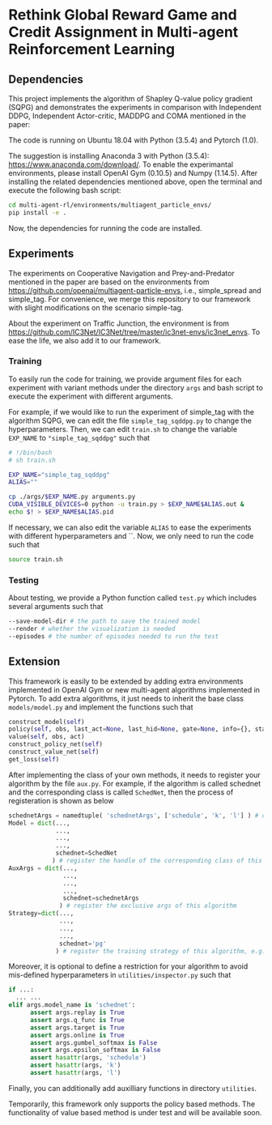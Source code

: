 # Rethink Global Reward Game and Credit Assignment in Multi-agent Reinforcement Learning

## Dependencies
This project implements the algorithm of Shapley Q-value policy gradient (SQPG) and demonstrates the experiments in comparison with Independent DDPG, Independent Actor-critic, MADDPG and COMA mentioned in the paper:  

The code is running on Ubuntu 18.04 with Python (3.5.4) and Pytorch (1.0).

The suggestion is installing Anaconda 3 with Python (3.5.4): https://www.anaconda.com/download/.
To enable the experimantal environments, please install OpenAI Gym (0.10.5) and Numpy (1.14.5).
After installing the related dependencies mentioned above, open the terminal and execute the following bash script:
```bash
cd multi-agent-rl/environments/multiagent_particle_envs/
pip install -e .
```

Now, the dependencies for running the code are installed.

## Experiments
The experiments on Cooperative Navigation and Prey-and-Predator mentioned in the paper are based on the environments from https://github.com/openai/multiagent-particle-envs, i.e., simple_spread and simple_tag. For convenience, we merge this repository to our framework with slight modifications on the scenario simple-tag.

About the experiment on Traffic Junction, the environment is from https://github.com/IC3Net/IC3Net/tree/master/ic3net-envs/ic3net_envs. To ease the life, we also add it to our framework.

### Training
To easily run the code for training, we provide argument files for each experiment with variant methods under the directory `args` and bash script to execute the experiment with different arguments.

For example, if we would like to run the experiment of simple_tag with the algorithm SQPG, we can edit the file `simple_tag_sqddpg.py` to change the hyperparameters. Then, we can edit `train.sh` to change the variable `EXP_NAME` to `"simple_tag_sqddpg"` such that
```bash
# !/bin/bash
# sh train.sh

EXP_NAME="simple_tag_sqddpg"
ALIAS=""

cp ./args/$EXP_NAME.py arguments.py
CUDA_VISIBLE_DEVICES=0 python -u train.py > $EXP_NAME$ALIAS.out &
echo $! > $EXP_NAME$ALIAS.pid
```

If necessary, we can also edit the variable `ALIAS` to ease the experiments with different hyperparameters and ``.
Now, we only need to run the code such that
```bash
source train.sh
```

### Testing
About testing, we provide a Python function called `test.py` which includes several arguments such that
```bash
--save-model-dir # the path to save the trained model
--render # whether the visualization is needed
--episodes # the number of episodes needed to run the test
```

## Extension
This framework is easily to be extended by adding extra environments implemented in OpenAI Gym or new multi-agent algorithms implemented in Pytorch. To add extra algorithms, it just needs to inherit the base class `models/model.py` and implement the functions such that
```python
construct_model(self)
policy(self, obs, last_act=None, last_hid=None, gate=None, info={}, stat={})
value(self, obs, act)
construct_policy_net(self)
construct_value_net(self)
get_loss(self)
```

After implementing the class of your own methods, it needs to register your algorithm by the file `aux.py`. For example, if the algorithm is called schednet and the corresponding class is called `SchedNet`, then the process of registeration is shown as below
```python
schednetArgs = namedtuple( 'schednetArgs', ['schedule', 'k', 'l'] ) # define the exclusive hyperparameters of this algorithm
Model = dict(...,
             ...,
             ...,
             ...,
             schednet=SchedNet
            ) # register the handle of the corresponding class of this algorithm
AuxArgs = dict(...,
               ...,
               ...,
               ...,
               schednet=schednetArgs
              ) # register the exclusive args of this algorithm
Strategy=dict(...,
              ...,
              ...,
              ...,
              schednet='pg'
             ) # register the training strategy of this algorithm, e.g., 'pg' or 'q'
```

Moreover, it is optional to define a restriction for your algorithm to avoid mis-defined hyperparameters in `utilities/inspector.py` such that
```python
if ...:
  ... ...
elif args.model_name is 'schednet':
      assert args.replay is True
      assert args.q_func is True
      assert args.target is True
      assert args.online is True
      assert args.gumbel_softmax is False
      assert args.epsilon_softmax is False
      assert hasattr(args, 'schedule')
      assert hasattr(args, 'k')
      assert hasattr(args, 'l')
```

Finally, you can additionally add auxilliary functions in directory `utilities`.

Temporarily, this framework only supports the policy based methods. The functionality of value based method is under test and will be available soon.
